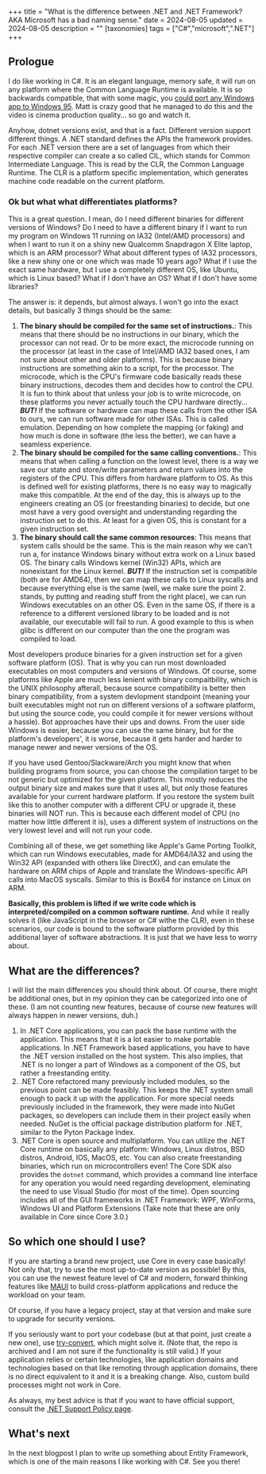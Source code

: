 +++
title = "What is the difference between .NET and .NET Framework? AKA Microsoft has a bad naming sense."
date = 2024-08-05
updated = 2024-08-05
description = ""
[taxonomies]
tags = ["C#","microsoft",".NET"]
+++

## Prologue

I do like working in C#. It is an elegant language, memory safe, it will run on any platform where the Common Language Runtime is available. It is so backwards compatible, that with some magic, you [could port any Windows app to Windows 95](https://youtu.be/CTUMNtKQLl8?si=XgFkojr5OULyg9Yx). Matt is crazy good that he managed to do this and the video is cinema production quality... so go and watch it.

Anyhow, dotnet versions exist, and that is a fact. Different version support different things. A .NET standard defines the APIs the framework provides. For each .NET version there are a set of languages from which their respective compiler can create a so called CIL, which stands for Common Intermediate Language. This is read by the CLR, the Common Language Runtime. The CLR is a platform specific implementation, which generates machine code readable on the current  platform.

### Ok but what what differentiates platforms?

This is a great question. I mean, do I need different binaries for different versions of Windows? Do I need to have a different binary if I want to run my program on Windows 11 running on IA32 (Intel/AMD processors) and when I want to run it on a shiny new Qualcomm Snapdragon X Elite laptop, which is an ARM processor? What about different types of IA32 processors, like a new shiny one or one which was made 10 years ago? What if I use the exact same hardware, but I use a completely different OS, like Ubuntu, which is Linux based? What if I don't have an OS? What if I don't have some libraries?

The answer is: it depends, but almost always. I won't go into the exact details, but basically 3 things should be the same:

1. **The binary should be compiled for the same set of instructions.**: This means that there should be no instructions in our binary, which the processor can not read. Or to be more exact, the microcode running on the processor (at least in the case of Intel/AMD IA32 based ones, I am not sure about other and older platforms). This is because binary instructions are something akin to a script, for the processor. The microcode, which is the CPU's firmware code basically reads these binary instructions, decodes them and decides how to control the CPU. It is fun to think about that unless your job is to write microcode, on these platforms you never actually touch the CPU hardware directly... ***BUT!*** If the software or hardware can map these calls from the other ISA to ours, we can run software made for other ISAs. This is called emulation. Depending on how complete the mapping (or faking) and how much is done in software (the less the better), we can have a seamless experience.
2. **The binary should be compiled for the same calling conventions.**: This means that when calling a function on the lowest level, there is a way we save our state and store/write parameters and return values into the registers of the CPU. This differs from hardware platform to OS. As this is defined well for existing platforms, there is no easy way to magically make this compatible. At the end of the day, this is always up to the engineers creating an OS (or freestanding binaries) to decide, but one most have a very good oversight and understanding regarding the instruction set to do this. At least for a given OS, this is constant for a given instruction set.
3. **The binary should call the same common resources**: This means that system calls should be the same. This is the main reason why we can't run a, for instance Windows binary without extra work on a Linux based OS. The binary calls Windows kernel (Win32) APIs, which are nonexistant for the Linux kernel. ***BUT!*** If the instruction set is compatible (both are for AMD64), then we can map these calls to Linux syscalls and because everything else is the same (well, we make sure the point 2. stands, by putting and reading stuff from the right place), we can run Windows executables on an other OS. Even in the same OS, if there is a reference to a different versioned library to be loaded and is not available, our executable will fail to run. A good example to this is when glibc is different on our computer than the one the program was compiled to load.

Most developers produce binaries for a given instruction set for a given software platform (OS). That is why you can run most downloaded executables on most computers and versions of Windows. Of course, some platforms like Apple are much less lenient with binary compaitbility, which is the UNIX philosophy afterall, because source compatibility is better then binary compatibility, from a system devlopment standpoint (meaning your built executables might not run on different versions of a software platform, but using the source code, you could compile it for newer versions without a hassle). Bot approaches have their ups and downs. From the user side Windows is easier, because you can use the same binary, but for the platform's developers', it is worse, because it gets harder and harder to manage newer and newer versions of the OS.

If you have used Gentoo/Slackware/Arch you might know that when building programs from source, you can choose the compilation target to be not generic but optimized for the given platform. This mostly reduces the output binary size and makes sure that it uses all, but only those features available for your current hardware platform. If you restore the system built like this to another computer with a different CPU or upgrade it, these binaries will NOT run. This is because each different model of CPU (no matter how little different it is), uses a different system of instructions on the very lowest level and will not run your code.

Combining all of these, we get something like Apple's Game Porting Toolkit, which can run Windows executables, made for AMD64/IA32 and using the Win32 API (expanded with others like DirectX), and can emulate the hardware on ARM chips of Apple and translate the Windows-specific API calls into MacOS syscalls. Similar to this is Box64 for instance on Linux on ARM.

**Basically, this problem is lifted if we write code which is interpreted/compiled on a common software runtime.** And while it really solves it (like JavaScript in the browser or C# withe the CLR), even in these scenarios, our code is bound to the software platform provided by this additional layer of software abstractions. It is just that we have less to worry about.

## What are the differences?

I will list the main differences you should think about. Of course, there might be additional ones, but in my opinion they can be categorized into one of these. (I am not counting new features, because of course new features will always happen in newer versions, duh.)

1. In .NET Core applications, you can pack the base runtime with the application. This means that it is a lot easier to make portable applications. In .NET Framework based applications, you have to have the .NET version installed on the host system. This also implies, that .NET is no longer a part of Windows as a component of the OS, but rather a freestanding entity.
2. .NET Core refactored many previously included modules, so the previous point can be made feasibly. This keeps the .NET system small enough to pack it up with the application. For more special needs previously included in the framework, they were made into NuGet packages, so developers can include them in their project easily when needed. NuGet is the official package distribution platform for .NET, similar to the Pyton Package Index.
3. .NET Core is open source and multiplatform. You can utilize the .NET Core runtime on basically any platform: Windows, Linux distros, BSD distros, Android, IOS, MacOS, etc. You can also create freestanding binaries, which run on microcontrollers even! The Core SDK also provides the `dotnet` command, which provides a command line interface for any operation you would need regarding development, eleminating the need to use Visual Studio (for most of the time). Open sourcing includes all of the GUI frameworks in .NET Framework: WPF, WinForms, Windows UI and Platform Extensions (Take note that these are only available in Core since Core 3.0.)

## So which one should I use?

If you are starting a brand new project, use Core in every case basically! Not only that, try to use the most up-to-date version as possible! By this, you can use the newest feature level of C# and modern, forward thinking features like [MAUI](https://dotnet.microsoft.com/en-us/apps/maui) to build cross-platform applications and reduce the workload on your team.

Of course, if you have a legacy project, stay at that version and make sure to upgrade for security versions.

If you seriously want to port your codebase (but at that point, just create a new one), use [try-convert](https://github.com/dotnet/try-convert), which might solve it. (Note that, the repo is archived and I am not sure if the functionality is still valid.)
If your application relies or certain technologies, like application domains and technologies based on that like remoting through application domains, there is no direct equivalent to it and it is a breaking change. Also, custom build processes might not work in Core.

As always, my best advice is that if you want to have official support, consult the [.NET Support Policy page](https://dotnet.microsoft.com/en-us/platform/support/policy).

## What's next

In the next blogpost I plan to write up something about Entity Framework, which is one of the main reasons I like working with C#. See you there!
